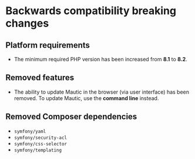 # Backwards compatibility breaking changes

## Platform requirements
- The minimum required PHP version has been increased from **8.1** to **8.2**.

## Removed features
- The ability to update Mautic in the browser (via user interface) has been removed. To update Mautic, use the **command line** instead.

## Removed Composer dependencies
- `symfony/yaml`
- `symfony/security-acl`
- `symfony/css-selector`
- `symfony/templating`
